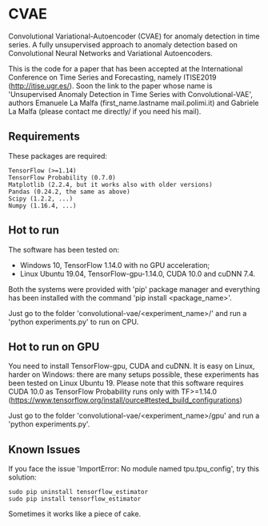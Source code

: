 # CVAE
Convolutional Variational-Autoencoder (CVAE) for anomaly detection in time series.
A fully unsupervised approach to anomaly detection based on Convolutional Neural Networks and Variational Autoencoders.

This is the code for a paper that has been accepted at the International Conference on Time Series and Forecasting, namely ITISE2019 (http://itise.ugr.es/). Soon the link to the paper whose name is 'Unsupervised Anomaly Detection in Time Series with Convolutional-VAE', authors Emanuele La Malfa (first_name.lastname <at> mail.polimi.it) and Gabriele La Malfa (please contact me directly/ if you need his mail).

## Requirements
These packages are required:
```
TensorFlow (>=1.14)
TensorFlow Probability (0.7.0)
Matplotlib (2.2.4, but it works also with older versions)
Pandas (0.24.2, the same as above)
Scipy (1.2.2, ...)
Numpy (1.16.4, ...)
```

## Hot to run
The software has been tested on:
- Windows 10, TensorFlow 1.14.0 with no GPU acceleration;
- Linux Ubuntu 19.04, TensorFlow-gpu-1.14.0, CUDA 10.0 and cuDNN 7.4.

Both the systems were provided with 'pip' package manager and everything has been installed with the command
'pip install <package_name>'.

Just go to the folder 'convolutional-vae/<experiment_name>/' and run a 'python experiments.py' to run on CPU.

## Hot to run on GPU
You need to install TensorFlow-gpu, CUDA and cuDNN. It is easy on Linux, harder on Windows: there are many setups possible, these experiments has been tested on Linux Ubuntu 19. Please note that this software requires CUDA 10.0 as TensorFlow Probability runs only with TF>=1.14.0 (https://www.tensorflow.org/install/ource#tested_build_configurations)

Just go to the folder 'convolutional-vae/<experiment_name>/gpu' and run a 'python experiments.py'.

## Known Issues
If you face the issue 'ImportError: No module named tpu.tpu_config', try this solution:
```
sudo pip uninstall tensorflow_estimator
sudo pip install tensorflow_estimator
```

Sometimes it works like a piece of cake.
